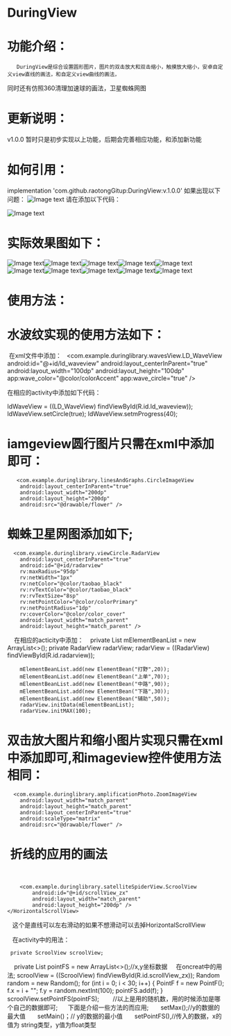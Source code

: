 # DuringView
# 功能介绍：
       DuringView是综合设置圆形图片，图片的双击放大和双击缩小，触摸放大缩小，安卓自定义view直线的画法，和自定义view曲线的画法，
同时还有仿照360清理加速球的画法，卫星蜘蛛网图
# 更新说明：
v1.0.0 暂时只是初步实现以上功能，后期会完善相应功能，和添加新功能
# 如何引用：
 implementation 'com.github.raotongGitup:DuringView:v.1.0.0'
 如果出现以下问题：
![Image text](https://github.com/raotongGitup/DuringView/blob/master/img-folder/QQ%E6%88%AA%E5%9B%BE20180428094914.png)
 请在添加以下代码：
 
![Image text](https://github.com/raotongGitup/DuringView/blob/master/img-folder/QQ%E6%88%AA%E5%9B%BE20180428100437.png)

# 实际效果图如下：

![Image text](https://github.com/raotongGitup/DuringView/blob/master/img-folder/S80428-095405.jpg)![Image text](https://github.com/raotongGitup/DuringView/blob/master/img-folder/S80428-095412.jpg)![Image text](https://github.com/raotongGitup/DuringView/blob/master/img-folder/S80428-095443.jpg)![Image text](https://github.com/raotongGitup/DuringView/blob/master/img-folder/S80428-095511.jpg)![Image text](https://github.com/raotongGitup/DuringView/blob/master/img-folder/S80428-095744.jpg)![Image text](https://github.com/raotongGitup/DuringView/blob/master/img-folder/S80428-095750.jpg)![Image text](https://github.com/raotongGitup/DuringView/blob/master/img-folder/S80428-095801.jpg)![Image text](https://github.com/raotongGitup/DuringView/blob/master/img-folder/S80428-100014.jpg)![Image text](https://github.com/raotongGitup/DuringView/blob/master/img-folder/S80428-100058.jpg)![Image text](https://github.com/raotongGitup/DuringView/blob/master/img-folder/S80428-100105.jpg)
# 使用方法：
# 水波纹实现的使用方法如下：

  在xml文件中添加：
  
  <com.example.duringlibrary.wavesView.LD_WaveView
       android:id="@+id/ld_waveview"
        android:layout_centerInParent="true"
        android:layout_width="100dp"
        android:layout_height="100dp"
        app:wave_color="@color/colorAccent"
        app:wave_circle="true" />
        
 在相应的activity中添加如下代码：
 
   ldWaveView = ((LD_WaveView) findViewById(R.id.ld_waveview));
        ldWaveView.setCircle(true);
        ldWaveView.setmProgress(40);
# iamgeview圆行图片只需在xml中添加即可：
       <com.example.duringlibrary.linesAndGraphs.CircleImageView
        android:layout_centerInParent="true"
        android:layout_width="200dp"
        android:layout_height="200dp"
        android:src="@drawable/flower" />
# 蜘蛛卫星网图添加如下;
      <com.example.duringlibrary.viewCircle.RadarView
        android:layout_centerInParent="true"
        android:id="@+id/radarview"
        rv:maxRadius="95dp"
        rv:netWidth="1px"
        rv:netColor="@color/taobao_black"
        rv:rvTextColor="@color/taobao_black"
        rv:rvTextSize="8sp"
        rv:netPointColor="@color/colorPrimary"
        rv:netPointRadius="1dp"
        rv:coverColor="@color/color_cover"
        android:layout_width="match_parent"
        android:layout_height="match_parent" />
     在相应的acticity中添加：
    private List<ElementBean> mElementBeanList = new ArrayList<>();
    private RadarView radarView;
     radarView = ((RadarView) findViewById(R.id.radarview));

        mElementBeanList.add(new ElementBean("打野",20));
        mElementBeanList.add(new ElementBean("上单",70));
        mElementBeanList.add(new ElementBean("中路",90));
        mElementBeanList.add(new ElementBean("下路",30));
        mElementBeanList.add(new ElementBean("辅助",50));
        radarView.initData(mElementBeanList);
        radarView.initMAX(100);
# 双击放大图片和缩小图片实现只需在xml中添加即可,和imageview控件使用方法相同：
  
      <com.example.duringlibrary.amplificationPhoto.ZoomImageView
        android:layout_width="match_parent"
        android:layout_height="match_parent"
        android:layout_centerInParent="true"
        android:scaleType="matrix"
        android:src="@drawable/flower" />
#  折线的应用的画法
      <HorizontalScrollView
        android:layout_width="match_parent"
        android:layout_height="wrap_content"
        android:layout_alignParentLeft="true"
        android:layout_alignParentStart="true"
        android:layout_centerVertical="true"
        android:background="#000"
        android:scrollbars="none">

        <com.example.duringlibrary.satelliteSpiderView.ScroolView
            android:id="@+id/scrollView_zx"
            android:layout_width="match_parent"
            android:layout_height="200dp" />
    </HorizontalScrollView>
    
    这个是直线可以左右滑动的如果不想滑动可以去掉HorizontalScrollView
    
    在activity中的用法：
    
     private ScroolView scroolView;
     private List<PointF> pointFS = new ArrayList<>();//x,y坐标数据 
     在oncreat中的用法;
     scroolView = ((ScroolView) findViewById(R.id.scrollView_zx));
        Random random = new Random();
        for (int i = 0; i < 30; i++) {
            PointF f = new PointF();
            f.x = i + "";
            f.y = random.nextInt(100);
            pointFS.add(f);
        }
        scroolView.setPointFS(pointFS);
        //以上是用的随机数，用的时候添加是哪个自己的数据即可;
      下面是介绍一些方法的而应用;
       setMax();//y的数据的最大值
       setMain()；// y的数据的最小值
       setPointFS(),//传入的数据，x的值为 string类型，y值为float类型
       
 

  
